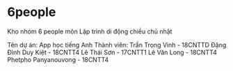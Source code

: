 # 6people
Kho nhóm 6 people môn Lập trình di động chiều chủ nhật

Tên dự án: App học tiếng Anh
Thành viên: 
Trần Trọng Vinh - 18CNTTD
Đặng Đình Duy Kiệt - 18CNTT4
Lê Thái Sơn - 17CNTT1
Lê Văn Long - 18CNTT4
Phetpho Panyanouvong - 18CNTT4

